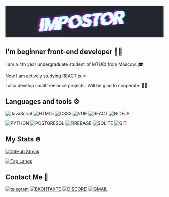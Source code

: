 ![HEADER](https://github.com/IMPOSTOR15/IMPOSTOR15/blob/main/assests/header_logo.png?raw=true)
## I'm beginner front-end developer 👨‍💻
I am a 4th year undergraduate student of MTUCI from Moscow. 🎓

Now I am actively studying REACT.js ⚛

I also develop small freelance projects. Will be glad to cooperate. ✍🏻
## Languages and tools ⚙️
![JavaScript](https://img.shields.io/badge/JavaScript-22272e?style=for-the-badge&logo=JavaScript)
![HTML5](https://img.shields.io/badge/HTML5-22272e?style=for-the-badge&logo=HTML5)
![CSS3](https://img.shields.io/badge/CSS3-22272e?style=for-the-badge&logo=CSS3&logoColor=blue)
![VUE](https://img.shields.io/badge/VUE3-22272e?style=for-the-badge&logo=vuedotjs)
![REACT](https://img.shields.io/badge/REACT-22272e?style=for-the-badge&logo=REACT)
![NIDEJS](https://img.shields.io/badge/node.js-22272e?style=for-the-badge&logo=node.js)

![PYTHON](https://img.shields.io/badge/PYTHON-22272e?style=for-the-badge&logo=PYTHON)
![POSTGRESQL](https://img.shields.io/badge/PostgreSQL-22272e?style=for-the-badge&logo=postgresql)
![FIREBASE](https://img.shields.io/badge/FIREBASE-22272e?style=for-the-badge&logo=FIREBASE)
![SQLITE](https://img.shields.io/badge/SQLight-22272e?style=for-the-badge&logo=sqlite)
![GIT](https://img.shields.io/badge/GIT-22272e?style=for-the-badge&logo=GIT)

## My Stats 🔥
[![GitHub Streak](https://github-readme-streak-stats.herokuapp.com/?user=IMPOSTOR15&theme=dark&background=22272e)](https://git.io/streak-stats)

[![Top Langs](https://github-readme-stats.vercel.app/api/top-langs/?username=IMPOSTOR15&layout=compact&theme=dark&bg_color=22272e)](https://github.com/anuraghazra/github-readme-stats)
## Contact Me 📲
[![telegram](https://img.shields.io/badge/telegram-22272e?style=for-the-badge&logo=telegram)](https://t.me/impostor15)
[![ВКОНТАКТЕ](https://img.shields.io/badge/ВКОНТАКТЕ-22272e?style=for-the-badge&logo=VK)](https://vk.com/ky4a_ha1i4ku)
[![DISCORD](https://img.shields.io/badge/DISCORD-22272e?style=for-the-badge&logo=discord)](https://discordapp.com/users/278535139653320705/)
[![GMAIL](https://img.shields.io/badge/EMAIL-22272e?style=for-the-badge&logo=gmail)](mailto:dandr212@gmail.com)

